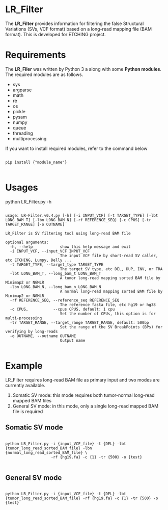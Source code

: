 # LR_Filter
The **LR_Filter** provides information for filtering the false Structural Variations (SVs, VCF format) based on a long-read mapping file (BAM format).
This is developed for ETCHING project.

# Requirements
The **LR_Filer** was written by Python 3 a along with some **Python modules**. The required modules are as follows.

* sys
* argparse
* math
* re
* os
* pickle
* pysam
* numpy
* queue
* threading
* multiprocessing

If you want to install required modules, refer to the command below
<pre>
<code>
pip install {"module_name"}
</code>
</pre>

# Usages
python LR_Filter.py -h

<pre>
<code>
usage: LR-Filter.v0.4.py [-h] [-i INPUT_VCF] [-t TARGET_TYPE] [-lbt LONG_BAM_T] [-lbn LONG_BAM_N] [-rf REFERENCE_SEQ] [-c CPUS] [-tr TARGET_RANGE] [-o OUTNAME]

LR_Filter is SV filtering tool using long-read BAM file

optional arguments:
  -h, --help            show this help message and exit
  -i INPUT_VCF, --input_VCF INPUT_VCF
                        The input VCF file by short-read SV caller, etc ETCHING, Lumpy, Delly ...
  -t TARGET_TYPE, --target_type TARGET_TYPE
                        The target SV type, etc DEL, DUP, INV, or TRA
  -lbt LONG_BAM_T, --long_bam_t LONG_BAM_T
                        A tumor long-read mapping sorted BAM file by Minimap2 or NGMLR
  -lbn LONG_BAM_N, --long_bam_n LONG_BAM_N
                        A normal long-read mapping sorted BAM file by Minimap2 or NGMLR
  -rf REFERENCE_SEQ, --reference_seq REFERENCE_SEQ
                        The reference fasta file, etc hg19 or hg38
  -c CPUS,           --cpus CPUS, default: 1 cpu
                        Set the number of CPUs, this option is for multi-processing
  -tr TARGET_RANGE, --target_range TARGET_RANGE, default: 500bp
                        Set the range of the SV BreakPoints (BPs) for verifying by long-reads
  -o OUTNAME, --outname OUTNAME
                        Output name
</code>
</pre>

# Example
LR_Filter requires long-read BAM file as primary input and two modes are currently available.
1. Somatic SV mode: this mode requires both tumor-normal long-read mapped BAM files
2. General SV mode: in this mode, only a single long-read mapped BAM file is required

## Somatic SV mode
<pre>
<code>
python LR_Filter.py -i {input_VCF_file} -t {DEL} -lbt {tumor_long_read_sorted_BAM_file} -lbn {normal_long_read_sorted_BAM_file} \
                    -rf {hg19.fa} -c {1} -tr {500} -o {test}
</code>
</pre>

## General SV mode
<pre>
<code>
python LR_Filter.py -i {input_VCF_file} -t {DEL} -lbt {tumor_long_read_sorted_BAM_file} -rf {hg19.fa} -c {1} -tr {500} -o {test}
</code>
</pre>
